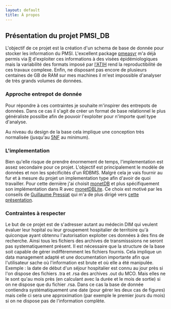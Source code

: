 ```yaml
---
layout: default
title: À propos
---
```


## Présentation du projet PMSI_DB
L'objectif de ce projet est la création d'un schema de base de donnée pour stocker les information du PMSI. 
L'excellent package [pmeasyr](https://github.com/IM-APHP/pmeasyr) m'a déjà permis via [R](https://www.r-project.org/) d'exploiter ces informations à des visées épidémiologiques mais la variabilité des formats imposé par [l'ATIH](http://www.atih.sante.fr/) rend la reproductibilité de ces travaux complexe. Enfin, ne disposant pas encore de plusieurs centaines de GB de RAM sur mes machines il m'est impossible d'analyser de très grands volumes de données.

### Approche entrepot de donnée
Pour répondre à ces contraintes je souhaite m'inspirer des entrepots de données. Dans ce cas il s'agit de créer un format de base relationnel le plus généraliste possilbe afin de pouvoir l'exploiter pour n'importe quel type d'analyse.

Au niveau du design de la base cela implique une conception très normalisée (jusqu'au [5NF](https://en.wikipedia.org/wiki/Fifth_normal_form) au minimum). 

### L'implementation
Bien qu'elle risque de prendre énormement de temps, l'implementation est assez secondaire pour ce projet. L'objectif est principalement le modèle de données et non les spécificités d'un RDBMS. Malgré cela je vais fournir au fur et à mesure du projet un implementation type afin d'avoir de quoi travailler. Pour cette dernière j'ai choisit [monetDB](https://www.monetdb.org/Home) et plus spécifiquement son implémentation dans R avec [monetDBLite](https://www.monetdb.org/blog/monetdblite-r). Ce choix est motivé par les conseils de [Guillaume Pressiat](https://github.com/GuillaumePressiat) qui m'a de plus dirigé vers [cette présentation](https://datactivist.coop/monet/#1). 

### Contraintes à respecter
Le but de ce projet est de s'adresser autant au médecin DIM qui veulent évaluer leur hopital ou leur groupement hospitalier de territoire qu'à quiconque ayant obtennu l'autorisation exploiter ces données à des fins de recherche. Ainsi tous les fichiers des archives de transmisssions ne seront pas systematiquement présent. Il est nécessaire que la structure de la base soit capable de gérer indifféremment les fichiers fournis. Cela implique un data management adapté et une documentation importante afin que l'utilisateur sache où l'information est brute et où elle a été manipulée. 
Exemple : la date de début d'un séjour hospitalier est connu au jour près si l'on dispose des fichiers .tra et .rsa des archives .out du MCO. Mais elles ne le sont qu'au mois près (en calculant avec la durée et le mois de sortie) si on ne dispose que du fichier .rsa. Dans ce cas la base de donnée contiendra systématiquement une date (pour gérer les deux cas de figures) mais celle ci sera une approximation (par exemple le premier jours du mois) si on ne dispose pas de l'information complète.
